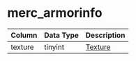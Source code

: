 # merc_armorinfo

| Column | Data Type | Description |
| :--- | :--- | :--- |
| texture | tinyint | [Texture](../../../../server/npc/textures) |

